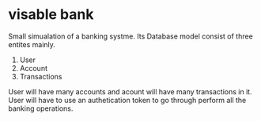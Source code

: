 # visable bank

Small simualation of a banking systme. Its Database model consist of three entites mainly. 

1) User
2) Account 
3) Transactions 


User will have many accounts and acount will have many transactions in it. User will have to use an authetication token to go through perform all the banking operations.
